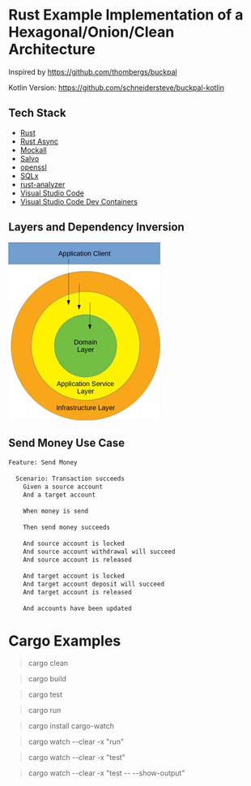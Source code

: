 # Rust Example Implementation of a Hexagonal/Onion/Clean Architecture

Inspired by https://github.com/thombergs/buckpal

Kotlin Version: https://github.com/schneidersteve/buckpal-kotlin

## Tech Stack

* [Rust](https://www.rust-lang.org)
* [Rust Async](https://rust-lang.github.io/async-book/)
* [Mockall](https://github.com/asomers/mockall)
* [Salvo](https://salvo.rs)
* [openssl](https://docs.rs/openssl/latest/openssl/)
* [SQLx](https://github.com/launchbadge/sqlx)
* [rust-analyzer](https://rust-analyzer.github.io)
* [Visual Studio Code](https://code.visualstudio.com)
* [Visual Studio Code Dev Containers](https://code.visualstudio.com/docs/devcontainers/containers#_quick-start-open-a-git-repository-or-github-pr-in-an-isolated-container-volume)

## Layers and Dependency Inversion

![Dependency Inversion](di.png)

## Send Money Use Case

```gherkin
Feature: Send Money

  Scenario: Transaction succeeds
    Given a source account
    And a target account

    When money is send

    Then send money succeeds

    And source account is locked
    And source account withdrawal will succeed
    And source account is released

    And target account is locked
    And target account deposit will succeed
    And target account is released

    And accounts have been updated
```

# Cargo Examples

> cargo clean

> cargo build

> cargo test

> cargo run

> cargo install cargo-watch

> cargo watch --clear -x "run"

> cargo watch --clear -x "test"

> cargo watch --clear -x "test -- --show-output"
